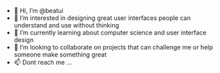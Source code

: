 - 👋 Hi, I’m @beatui
- 👀 I’m interested in designing great user interfaces people can understand and use without thinking 
- 🌱 I’m currently learning about computer science and user interface design 
- 💞️ I’m looking to collaborate on projects that can challenge me or help someone make something great
- 📫 Dont reach me ...
